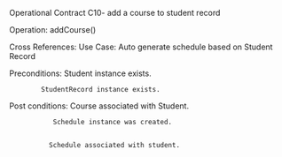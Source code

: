 Operational Contract  C10-  add a course to student record


Operation: addCourse()


Cross References:  Use Case:  Auto generate schedule based on Student Record


Preconditions: Student instance exists.


			StudentRecord instance exists.	


Post conditions:  Course associated with Student.


			   Schedule instance was created.


		      Schedule associated with student.